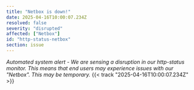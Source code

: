 ```yaml
---
title: "Netbox is down!"
date: 2025-04-16T10:00:07.234Z
resolved: false
severity: "disrupted"
affected: ["Netbox"]
id: "http-status-netbox"
section: issue
---
```


**Automated system alert* - We are sensing a disruption in our http-status monitor. This means that end users may experience issues with our "Netbox". This may be temporary.* {{< track "2025-04-16T10:00:07.234Z" >}}
